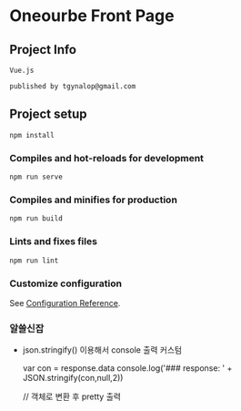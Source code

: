 # Oneourbe Front Page


## Project Info
```
Vue.js 

published by tgynalop@gmail.com
```


## Project setup
```
npm install
```

### Compiles and hot-reloads for development
```
npm run serve
```

### Compiles and minifies for production
```
npm run build
```

### Lints and fixes files
```
npm run lint
```

### Customize configuration
See [Configuration Reference](https://cli.vuejs.org/config/).



### 알쓸신잡

  - json.stringify() 이용해서 console 출력 커스텀

    var con = response.data
    console.log('### response: ' + JSON.stringify(con,null,2))

    // 객체로 변환 후 pretty 출력